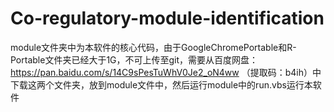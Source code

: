 # Co-regulatory-module-identification
module文件夹中为本软件的核心代码，由于GoogleChromePortable和R-Portable文件夹已经大于1G，不可上传至git，需要从百度网盘：https://pan.baidu.com/s/14C9sPesTuWhV0Je2_oN4ww （提取码：b4ih）中下载这两个文件夹，放到module文件中，然后运行module中的run.vbs运行本软件
